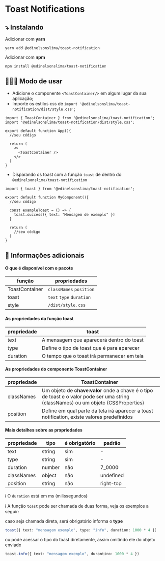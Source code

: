 # Toast Notifications

## ⤵️ Instalando

Adicionar com **yarn**
```
yarn add @edinelsonslima/toast-notification
```
Adicionar com **npm**
```
npm install @edinelsonslima/toast-notification
```

## 👨🏻‍💻 Modo de usar
- Adicione o componente `<ToastContainer/>` em algum lugar da sua aplicação;
- Importe os estilos css de `import '@edinelsonslima/toast-notification/dist/style.css'`;

```tsx
import { ToastContainer } from '@edinelsonslima/toast-notification';
import '@edinelsonslima/toast-notification/dist/style.css';

export default function App(){
  //seu código

  return (
    <>
      <ToastContainer />
    </>
  )
}
```

- Disparando os toast com a função `toast` de dentro do `@edinelsonslima/toast-notification`

```tsx
import { toast } from '@edinelsonslima/toast-notification';

export default function MyComponent(){
  //seu código

  const exampleToast = () => {
    toast.success({ text: "Mensagem de exemplo" })
  }

  return (
    //seu código
  )
}
```

## 🧐 Informações adicionais


#### O que é disponível com o pacote
| função             | propriedades                                               |
|--------------------|------------------------------------------------------------|
| ToastContainer     | `classNames` `position`                                    |
| toast              | `text` `type` `duration`                                   |
| style              | `/dist/style.css`                                   |

#### As propriedades da função toast
|propriedade         | toast                                                      |
|--------------------|----------------------------------------------------------- |
| text               | A mensagem que aparecerá dentro do toast                   |
| type               | Define o tipo de toast que é para aparecer                 |
| duration           | O tempo que o toast irá permanecer em tela                 |

#### As propriedades do componente ToastContainer
|propriedade         | ToastContainer                                             |
|--------------------|----------------------------------------------------------- |
| classNames         | Um objeto de **chave:valor** onde a chave é o tipo de toast e o valor pode ser uma string (classNames) ou um objeto (CSSProperties) |
| position           | Define em qual parte da tela irá aparecer a toast notification, existe valores predefinidos |

#### Mais detalhes sobre as propriedades
| propriedade |tipo   | é obrigatório   | padrão      |
|-------------|-------|-----------------|-------------|
| text        |string | sim             |     -       |
| type        |string | sim             |     -       |
| duration    |number | não             | 7_0000      |
| classNames  |object | não             | undefined   |
| position    |string | não             | right-top   |

ℹ️ O  `duration` está em ms (milissegundos)

ℹ️ A função `toast` pode ser chamada de duas forma, veja os exemplos a seguir:

caso seja chamada direta, será obrigatório informa o **type**
```ts
toast({ text: "mensagem exemplo", type: "info", duration: 1000 * 4 })
```
ou pode acessar o tipo do toast diretamente, assim omitindo ele do objeto enviado
```ts
toast.info({ text: "mensagem exemplo", durantino: 1000 * 4 })
```



